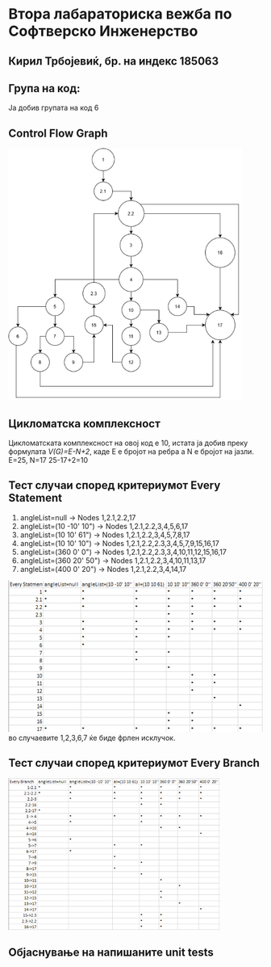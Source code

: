 # Втора лабараториска вежба по Софтверско Инженерство
## Кирил Трбојевиќ, бр. на индекс 185063

## Група на код:
Ја добив групата на код 6

## Control Flow Graph
<img src="SILab2CFG.png" height="500px">

## Цикломатска комплексност
Цикломатската комплексност на овој код е 10, истата ја добив преку формулата *V(G)=E-N+2*, каде Е е бројот на ребра а N е бројот на јазли. E=25, N=17 
25-17+2=10

## Тест случаи според критериумот Every Statement
1. angleList=null -> Nodes 1,2.1,2.2,17
2. angleList=(10 -10' 10") -> Nodes 1,2.1,2.2,3,4,5,6,17
3. angleList=(10 10' 61") -> Nodes 1,2.1,2.2,3,4,5,7,8,17
4. angleList=(10 10' 10") -> Nodes 1,2.1,2.2,2.3,3,4,5,7,9,15,16,17
5. angleList=(360 0' 0") -> Nodes 1,2.1,2.2,2.3,3,4,10,11,12,15,16,17
6. angleList=(360 20' 50") -> Nodes 1,2.1,2.2,3,4,10,11,13,17
7. angleList=(400 0' 20") -> Nodes 1,2.1,2.2,3,4,14,17
<img src="EveryStatement.png" height="300px">
во случаевите 1,2,3,6,7 ќе биде фрлен исклучок.

## Тест случаи според критериумот Every Branch
<img src="EveryBranch.png" height="300px">

## Објаснување на напишаните unit tests
